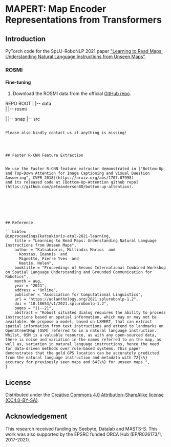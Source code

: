 # MAPERT: Map Encoder Representations from Transformers
## Introduction
PyTorch code for the SpLU-RoboNLP 2021 paper ["Learning to Read Maps: Understanding Natural Language Instructions from Unseen Maps"](https://aclanthology.org/2021.splurobonlp-1.2.pdf). 



### ROSMI

#### Fine-tuning

1. Download the ROSMI data from the official [GitHub repo](https://github.com/marioskatsak/rosmi-dataset).



REPO ROOT
 |
 |-- data                  
 |    |-- rosmi
 
 | 
 |-- snap
 |-- src
```

Please also kindly contact us if anything is missing!




## Faster R-CNN Feature Extraction


We use the Faster R-CNN feature extractor demonstrated in ["Bottom-Up and Top-Down Attention for Image Captioning and Visual Question Answering", CVPR 2018](https://arxiv.org/abs/1707.07998)
and its released code at [Bottom-Up-Attention github repo](https://github.com/peteanderson80/bottom-up-attention).







## Reference

```bibtex
@inproceedings{katsakioris-etal-2021-learning,
    title = "Learning to Read Maps: Understanding Natural Language Instructions from Unseen Maps",
    author = "Katsakioris, Miltiadis Marios  and
      Konstas, Ioannis  and
      Mignotte, Pierre Yves  and
      Hastie, Helen",
    booktitle = "Proceedings of Second International Combined Workshop on Spatial Language Understanding and Grounded Communication for Robotics",
    month = aug,
    year = "2021",
    address = "Online",
    publisher = "Association for Computational Linguistics",
    url = "https://aclanthology.org/2021.splurobonlp-1.2",
    doi = "10.18653/v1/2021.splurobonlp-1.2",
    pages = "11--21",
    abstract = "Robust situated dialog requires the ability to process instructions based on spatial information, which may or may not be available. We propose a model, based on LXMERT, that can extract spatial information from text instructions and attend to landmarks on OpenStreetMap (OSM) referred to in a natural language instruction. Whilst, OSM is a valuable resource, as with any open-sourced data, there is noise and variation in the names referred to on the map, as well as, variation in natural language instructions, hence the need for data-driven methods over rule-based systems. This paper demonstrates that the gold GPS location can be accurately predicted from the natural language instruction and metadata with 72{\%} accuracy for previously seen maps and 64{\%} for unseen maps.",
}
```



License
-------

Distributed under the [Creative Commons 4.0 Attribution-ShareAlike license
(CC4.0-BY-SA)](https://creativecommons.org/licenses/by-sa/4.0/).



## Acknowledgement
This research received funding by Seebyte, Datalab and MASTS-S. This work was also supported by the EPSRC funded ORCA Hub (EP/R026173/1, 2017-2021).

